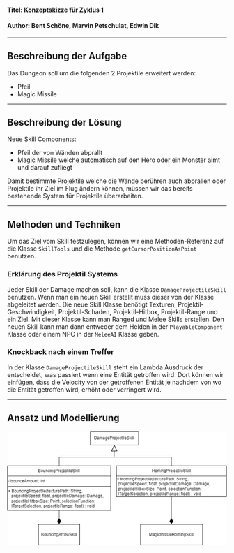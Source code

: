 #### Titel: Konzeptskizze für Zyklus 1

#### Author: Bent Schöne, Marvin Petschulat, Edwin Dik

---

## Beschreibung der Aufgabe

Das Dungeon soll um die folgenden 2 Projektile erweitert werden:
- Pfeil
- Magic Missile

---

## Beschreibung der Lösung

Neue Skill Components:
- Pfeil der von Wänden abprallt
- Magic Missile welche automatisch auf den Hero oder ein Monster aimt und darauf zufliegt

Damit bestimmte Projektile welche die Wände berühren auch abprallen oder Projektile ihr Ziel im Flug ändern können,
müssen wir das bereits bestehende System für Projektile überarbeiten.

---

## Methoden und Techniken

Um das Ziel vom Skill festzulegen, können wir eine Methoden-Referenz auf die Klasse `SkillTools`
und die Methode `getCursorPositionAsPoint` benutzen.


### Erklärung des Projektil Systems

Jeder Skill der Damage machen soll, kann die Klasse `DamageProjectileSkill` benutzen.
Wenn man ein neuen Skill erstellt muss dieser von der Klasse abgeleitet werden. Die neue Skill
Klasse benötigt Texturen, Projektil-Geschwindigkeit, Projektil-Schaden, Projektil-Hitbox,
Projektil-Range und ein Ziel. Mit dieser Klasse kann man Ranged und Melee Skills erstellen.
Den neuen Skill kann man dann entweder dem Helden in der `PlayableComponent` Klasse oder
einem NPC in der `MeleeAI` Klasse geben.

### Knockback nach einem Treffer

In der Klasse `DamageProjectileSkill` steht ein Lambda Ausdruck der entscheidet, was passiert wenn
eine Entität getroffen wird. Dort können wir einfügen, dass die Velocity von der getroffenen Entität
je nachdem von wo die Entität getroffen wird, erhöht oder verringert wird.

---

## Ansatz und Modellierung

![Fernkampf UML](FernkampfUML.png)
